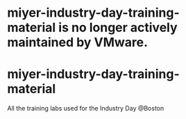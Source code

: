 # miyer-industry-day-training-material is no longer actively maintained by VMware.

# miyer-industry-day-training-material

All the training labs used for the Industry Day @Boston
